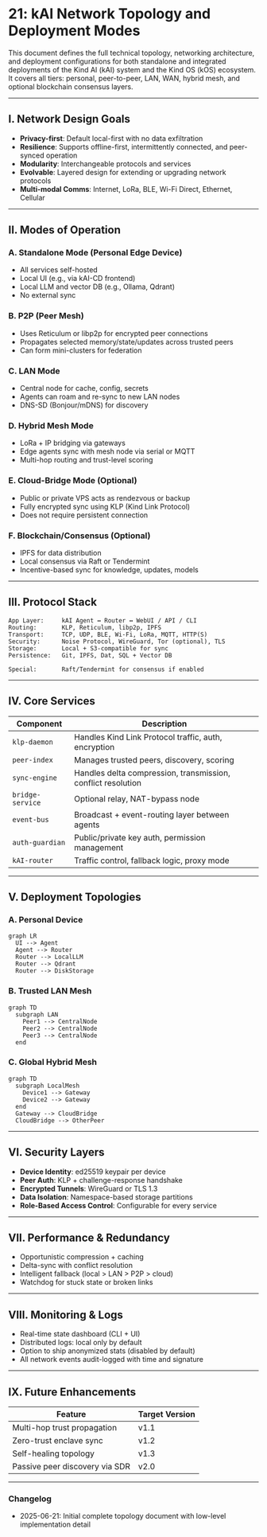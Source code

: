 # 21: kAI Network Topology and Deployment Modes

This document defines the full technical topology, networking architecture, and deployment configurations for both standalone and integrated deployments of the Kind AI (kAI) system and the Kind OS (kOS) ecosystem. It covers all tiers: personal, peer-to-peer, LAN, WAN, hybrid mesh, and optional blockchain consensus layers.

---

## I. Network Design Goals

- **Privacy-first**: Default local-first with no data exfiltration
- **Resilience**: Supports offline-first, intermittently connected, and peer-synced operation
- **Modularity**: Interchangeable protocols and services
- **Evolvable**: Layered design for extending or upgrading network protocols
- **Multi-modal Comms**: Internet, LoRa, BLE, Wi-Fi Direct, Ethernet, Cellular

---

## II. Modes of Operation

### A. Standalone Mode (Personal Edge Device)

- All services self-hosted
- Local UI (e.g., via kAI-CD frontend)
- Local LLM and vector DB (e.g., Ollama, Qdrant)
- No external sync

### B. P2P (Peer Mesh)

- Uses Reticulum or libp2p for encrypted peer connections
- Propagates selected memory/state/updates across trusted peers
- Can form mini-clusters for federation

### C. LAN Mode

- Central node for cache, config, secrets
- Agents can roam and re-sync to new LAN nodes
- DNS-SD (Bonjour/mDNS) for discovery

### D. Hybrid Mesh Mode

- LoRa + IP bridging via gateways
- Edge agents sync with mesh node via serial or MQTT
- Multi-hop routing and trust-level scoring

### E. Cloud-Bridge Mode (Optional)

- Public or private VPS acts as rendezvous or backup
- Fully encrypted sync using KLP (Kind Link Protocol)
- Does not require persistent connection

### F. Blockchain/Consensus (Optional)

- IPFS for data distribution
- Local consensus via Raft or Tendermint
- Incentive-based sync for knowledge, updates, models

---

## III. Protocol Stack

```text
App Layer:     kAI Agent ↔ Router ↔ WebUI / API / CLI
Routing:       KLP, Reticulum, libp2p, IPFS
Transport:     TCP, UDP, BLE, Wi-Fi, LoRa, MQTT, HTTP(S)
Security:      Noise Protocol, WireGuard, Tor (optional), TLS
Storage:       Local + S3-compatible for sync
Persistence:   Git, IPFS, Dat, SQL + Vector DB

Special:       Raft/Tendermint for consensus if enabled
```

---

## IV. Core Services

| Component        | Description                                                  |
| ---------------- | ------------------------------------------------------------ |
| `klp-daemon`     | Handles Kind Link Protocol traffic, auth, encryption         |
| `peer-index`     | Manages trusted peers, discovery, scoring                    |
| `sync-engine`    | Handles delta compression, transmission, conflict resolution |
| `bridge-service` | Optional relay, NAT-bypass node                              |
| `event-bus`      | Broadcast + event-routing layer between agents               |
| `auth-guardian`  | Public/private key auth, permission management               |
| `kAI-router`     | Traffic control, fallback logic, proxy mode                  |

---

## V. Deployment Topologies

### A. Personal Device

```mermaid
graph LR
  UI --> Agent
  Agent --> Router
  Router --> LocalLLM
  Router --> Qdrant
  Router --> DiskStorage
```

### B. Trusted LAN Mesh

```mermaid
graph TD
  subgraph LAN
    Peer1 --> CentralNode
    Peer2 --> CentralNode
    Peer3 --> CentralNode
  end
```

### C. Global Hybrid Mesh

```mermaid
graph TD
  subgraph LocalMesh
    Device1 --> Gateway
    Device2 --> Gateway
  end
  Gateway --> CloudBridge
  CloudBridge --> OtherPeer
```

---

## VI. Security Layers

- **Device Identity**: ed25519 keypair per device
- **Peer Auth**: KLP + challenge-response handshake
- **Encrypted Tunnels**: WireGuard or TLS 1.3
- **Data Isolation**: Namespace-based storage partitions
- **Role-Based Access Control**: Configurable for every service

---

## VII. Performance & Redundancy

- Opportunistic compression + caching
- Delta-sync with conflict resolution
- Intelligent fallback (local > LAN > P2P > cloud)
- Watchdog for stuck state or broken links

---

## VIII. Monitoring & Logs

- Real-time state dashboard (CLI + UI)
- Distributed logs: local only by default
- Option to ship anonymized stats (disabled by default)
- All network events audit-logged with time and signature

---

## IX. Future Enhancements

| Feature                        | Target Version |
| ------------------------------ | -------------- |
| Multi-hop trust propagation    | v1.1           |
| Zero-trust enclave sync        | v1.2           |
| Self-healing topology          | v1.3           |
| Passive peer discovery via SDR | v2.0           |

---

### Changelog

- 2025-06-21: Initial complete topology document with low-level implementation detail

